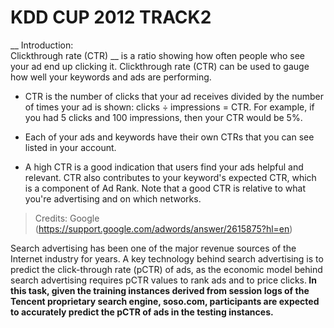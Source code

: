 # KDD CUP 2012 TRACK2

__ Introduction: <br> Clickthrough rate (CTR) __
is a ratio showing how often people who see your ad end up clicking it. Clickthrough rate (CTR) can be used to gauge how well your keywords and ads are performing.

- CTR is the number of clicks that your ad receives divided by the number of times your ad is shown: clicks ÷ impressions = CTR. For example, if you had 5 clicks and 100 impressions, then your CTR would be 5%.

- Each of your ads and keywords have their own CTRs that you can see listed in your account.
- A high CTR is a good indication that users find your ads helpful and relevant. CTR also contributes to your keyword's expected CTR, which is a component of Ad Rank. Note that a good CTR is relative to what you're advertising and on which networks.
> Credits: Google (https://support.google.com/adwords/answer/2615875?hl=en) 

<p> Search advertising has been one of the major revenue sources of the Internet industry for years. A key technology behind search advertising is to predict the click-through rate (pCTR) of ads, as the economic model behind search advertising requires pCTR values to rank ads and to price clicks.<b> In this task, given the training instances derived from session logs of the Tencent proprietary search engine, soso.com, participants are expected to accurately predict the pCTR of ads in the testing instances. </b></p>
